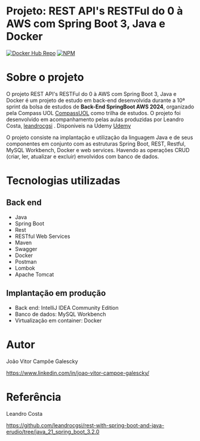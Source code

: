 ﻿# Projeto: REST API's RESTFul do 0 à AWS com Spring Boot 3, Java e Docker

[![Docker Hub Repo](https://img.shields.io/docker/pulls/skyfalljack/rest-with-spring-boot-erudio.svg)](https://hub.docker.com/repository/docker/skyfalljack/rest-with-spring-boot-erudio)
[![NPM](https://img.shields.io/npm/l/react)](https://github.com/Joaogalescky/rest-with-spring-boot-and-java-erudio/blob/main/LICENSE)

# Sobre o projeto
O projeto REST API's RESTFul do 0 à AWS com Spring Boot 3, Java e Docker é um projeto de estudo em back-end desenvolvida durante a 10ª sprint da bolsa de estudos de **Back-End SpringBoot AWS 2024**, organizado pela Compass UOL [CompassUOL](https://compass.uol/en/home/) como trilha de estudos.
O projeto foi desenvolvido em acompanhamento pelas aulas produzidas por Leandro Costa, [leandrocgsi](https://github.com/leandrocgsi) . Disponiveis na Udemy [Udemy](https://compassuol.udemy.com/user/marcio-ballem-de-souza/)

O projeto consiste na implantação e utilização da linguagem Java e de seus componentes em conjunto com as estruturas Spring Boot, REST, Restful, MySQL Workbench, Docker e web services. Havendo as operações CRUD (criar, ler, atualizar e excluir) envolvidos com banco de dados.

# Tecnologias utilizadas
## Back end
- Java
- Spring Boot
- Rest
- RESTful Web Services
- Maven
- Swagger
- Docker
- Postman
- Lombok
- Apache Tomcat
## Implantação em produção
- Back end: IntelliJ IDEA Community Edition
- Banco de dados: MySQL Workbench
- Virtualização em container: Docker

# Autor

João Vitor Campõe Galescky

https://www.linkedin.com/in/joao-vitor-campoe-galescky/

# Referência

Leandro Costa

https://github.com/leandrocgsi/rest-with-spring-boot-and-java-erudio/tree/java_21_spring_boot_3.2.0

